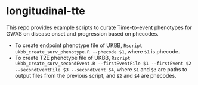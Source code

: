 # longitudinal-tte
This repo provides example scripts to curate Time-to-event phenotypes for GWAS on disease onset and progression based on phecodes. 
- To create endpoint phenotype file of UKBB, `Rscript ukbb_create_surv_phenotype.R --phecode $1`, where `$1` is phecode.
- To create T2E phenotype file of UKBB, `Rscript ukbb_create_surv_secondEvent.R --firstEventFile $1 --firstEvent $2 --secondEventFile $3 --secondEvent $4`, where `$1` and `$3` are paths to output files from the previous script, and `$2` and `$4` are phecodes.
